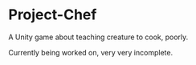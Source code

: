 # Project-Chef
A Unity game about teaching creature to cook, poorly.

Currently being worked on, very very incomplete.
